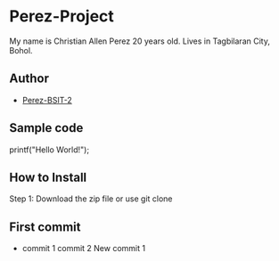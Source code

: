 # Perez-Project
My name is Christian Allen Perez 20 years old. Lives in Tagbilaran City, Bohol.
## Author
* [Perez-BSIT-2](https://github.com/Browniesskrt-BSIT-2)
## Sample code
printf("Hello World!");
## How to Install
Step 1: Download the zip file or use git clone
## First commit
* commit 1 
commit 2
New commit 1